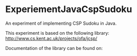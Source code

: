 # ExperiementJavaCspSudoku

An experiment of implementing CSP Sudoku in Java.

This experiment is based on the following library:
http://www.cs.kent.ac.uk/projects/ofa/jcsp/

Documentation of the library can be found on:

